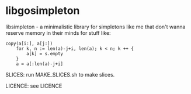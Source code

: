 libgosimpleton
==============

libsimpleton - a minimalistic library for simpletons like me that don't
wanna reserve memory in their minds for stuff like:

	copy(a[i:], a[j:])
        for k, n := len(a)-j+i, len(a); k < n; k ++ {
            a[k] = s.empty
        }
        a = a[:len(a)-j+i]

SLICES:
run MAKE_SLICES.sh to make slices.

LICENCE:
see LICENCE
